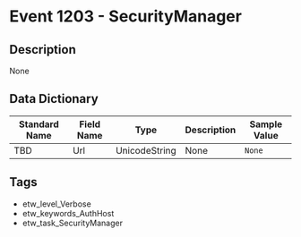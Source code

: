 # Event 1203 - SecurityManager

## Description
None

## Data Dictionary
|Standard Name|Field Name|Type|Description|Sample Value|
|---|---|---|---|---|
|TBD|Url|UnicodeString|None|`None`|

## Tags
* etw_level_Verbose
* etw_keywords_AuthHost
* etw_task_SecurityManager